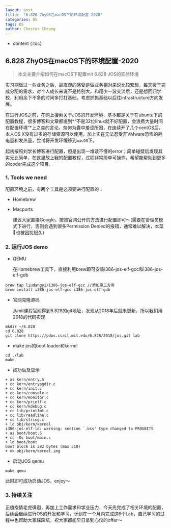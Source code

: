 ```yaml
---
layout: post
title:  "6.828 ZhyOS在macOS下的环境配置-2020"
categories: OS
tags: OS
author: Chester Cheung
---
```


* content
{:toc}


## 6.828 ZhyOS在macOS下的环境配置-2020

> 本文主要介绍如何在macOS下配置mit 6.828 JOS的实验环境

​    实习期做过一些业务之后，最直观的感受是做业务相对来说比较繁琐，每天疲于完成分配的需求，对个人成长来说不是特别大。和翔少一波交流后，还是想回归学校，利用余下不多的时间多打打基础，考虑抓抓基础以后往infrastructure方向发展。

​    在进行JOS之前，在网上搜索关于JOS的开发环境，基本都是关于在ubuntu下的配置教程，很多博客和文章都提到*“不是32位linux就不好配置，会浪费大量时间在配置环境”*上之类的言论。奈何为囊中羞涩所困，在连续开了几个centOS后，本人OS X没有过多的存储资源可以使用，加上实在无法忍受开VMware恐怖的耗电量和发热量，尝试将开发环境移到`macOS`下。

​    起初按照刘学长博客进行配置，但是出现一堆读不懂的error；简单碰壁后发现其实无比简单，在这里放上我的配置教程，过程非常简单可操作，希望能帮助到更多的coder完成这个项目。









### 1. Tools we need

配置环境之前，有两个工具是必须要进行配置的：

+ Homebrew

+ Macports

  建议大家直接Google，按照官网公开的方法进行配置即可～(需要在管理员模式下进行，否则会遇到很多Permission Denied的报错，通常难以解决，本菜🐔也被困扰很久)

  

### 2. 运行JOS demo

+ QEMU

  在Homebrew工具下，直接利用brew即可安装i386-jos-elf-gcc和i386-jos-elf-gdb

```
brew tap liudangyi/i386-jos-elf-gcc //添加第三方库
brew install i386-jos-elf-gcc i386-jos-elf-gdb
```



+ 官网克隆源码

  从mit课程官网得到6.828的git地址，发现从2018年后就未更新，所以我们用2018的代码实现

```
mkdir ~/6.828
cd 6.828
git clone https://pdos.csail.mit.edu/6.828/2018/jos.git lab
```



+ make jos的boot loader和kernel

```
cd ./lab
make
```



+ 成功后及显示

```
+ as kern/entry.S
+ cc kern/entrypgdir.c
+ cc kern/init.c
+ cc kern/console.c
+ cc kern/monitor.c
+ cc kern/printf.c
+ cc kern/kdebug.c
+ cc lib/printfmt.c
+ cc lib/readline.c
+ cc lib/string.c
+ ld obj/kern/kernel
i386-jos-elf-ld: warning: section `.bss' type changed to PROGBITS
+ as boot/boot.S
+ cc -Os boot/main.c
+ ld boot/boot
boot block is 382 bytes (max 510)
+ mk obj/kern/kernel.img
```



+ 启动JOS qemu

```
make qemu
```

此时即可成功启动JOS，enjoy～



### 3. 持续关注

​    正值疫情老虎徘徊，再加上工作需求和学业压力，今天先完成了相关环境的配置，后续会继续进行OS的开发和学习，计划在一个月内完成这6个Lab，自己学习的过程中也帮助大家踩踩坑，祝大家都能早日拿到心仪的offer～

